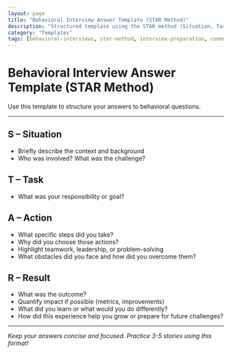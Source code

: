 ```yaml
---
layout: page
title: "Behavioral Interview Answer Template (STAR Method)"
description: "Structured template using the STAR method (Situation, Task, Action, Result) for answering behavioral interview questions effectively"
category: "Templates"
tags: [behavioral-interviews, star-method, interview-preparation, communication, storytelling]
---
```


# Behavioral Interview Answer Template (STAR Method)

Use this template to structure your answers to behavioral questions.

---

## S – Situation

- Briefly describe the context and background
- Who was involved? What was the challenge?

## T – Task

- What was your responsibility or goal?

## A – Action

- What specific steps did you take?
- Why did you choose those actions?
- Highlight teamwork, leadership, or problem-solving
- What obstacles did you face and how did you overcome them?

## R – Result

- What was the outcome?
- Quantify impact if possible (metrics, improvements)
- What did you learn or what would you do differently?
- How did this experience help you grow or prepare for future challenges?

---

_Keep your answers concise and focused. Practice 3-5 stories using this format!_
